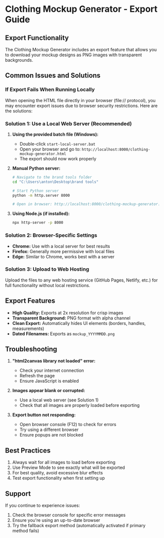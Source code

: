 # Clothing Mockup Generator - Export Guide

## Export Functionality

The Clothing Mockup Generator includes an export feature that allows you to download your mockup designs as PNG images with transparent backgrounds.

## Common Issues and Solutions

### If Export Fails When Running Locally

When opening the HTML file directly in your browser (file:// protocol), you may encounter export issues due to browser security restrictions. Here are the solutions:

### Solution 1: Use a Local Web Server (Recommended)

1. **Using the provided batch file (Windows):**
   - Double-click `start-local-server.bat`
   - Open your browser and go to: `http://localhost:8000/clothing-mockup-generator.html`
   - The export should now work properly

2. **Manual Python server:**
   ```bash
   # Navigate to the brand tools folder
   cd "C:\Users\anton\Desktop\brand tools"
   
   # Start Python server
   python -m http.server 8000
   
   # Open in browser: http://localhost:8000/clothing-mockup-generator.html
   ```

3. **Using Node.js (if installed):**
   ```bash
   npx http-server -p 8000
   ```

### Solution 2: Browser-Specific Settings

- **Chrome:** Use with a local server for best results
- **Firefox:** Generally more permissive with local files
- **Edge:** Similar to Chrome, works best with a server

### Solution 3: Upload to Web Hosting

Upload the files to any web hosting service (GitHub Pages, Netlify, etc.) for full functionality without local restrictions.

## Export Features

- **High Quality:** Exports at 2x resolution for crisp images
- **Transparent Background:** PNG format with alpha channel
- **Clean Export:** Automatically hides UI elements (borders, handles, measurements)
- **Dated Filenames:** Exports as `mockup_YYYYMMDD.png`

## Troubleshooting

1. **"html2canvas library not loaded" error:**
   - Check your internet connection
   - Refresh the page
   - Ensure JavaScript is enabled

2. **Images appear blank or corrupted:**
   - Use a local web server (see Solution 1)
   - Check that all images are properly loaded before exporting

3. **Export button not responding:**
   - Open browser console (F12) to check for errors
   - Try using a different browser
   - Ensure popups are not blocked

## Best Practices

1. Always wait for all images to load before exporting
2. Use Preview Mode to see exactly what will be exported
3. For best quality, avoid excessive blur effects
4. Test export functionality when first setting up

## Support

If you continue to experience issues:
1. Check the browser console for specific error messages
2. Ensure you're using an up-to-date browser
3. Try the fallback export method (automatically activated if primary method fails) 
